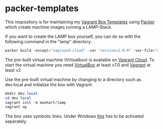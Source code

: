 # packer-templates

This respository is for maintaining my [Vagrant Box Templates](https://github.com/manhart/packer-templates) using [Packer](https://packer.io) which create machine images running a LAMP-Stack.

If you want to create the LAMP box yourself, you can do so with the following command in the "lamp" directory:

```PowerShell
packer build -except="vaground-cloud" -var "version=1.0.0" -var-file="debian-11.6-amd64.json" .\lamp.json
```


The pre-built virtual machine (Virtualbox) is available on [Vagrant Cloud](https://app.vagrantup.com/manhart/boxes/lamp). To start the virtual machine you need [VirtualBox](https://www.virtualbox.org/wiki/Downloads) at least v7.0 and [Vagrant](https://developer.hashicorp.com/vagrant/downloads) at least v2

Use the pre-built virtual machine by changing to a directory such as dev.local and initialize the box with Vagrant:

```PowerShell
mkdir dev.local
cd dev.local
vagrant init -m manhart/lamp
vagrant up
```

The box uses symbolic links. Under Windows [this](https://superuser.com/questions/124679/how-do-i-create-a-link-in-windows-7-home-premium-as-a-regular-user#125981) has to be activated separately.
